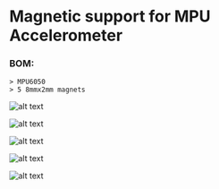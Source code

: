 # Magnetic support for MPU Accelerometer

### BOM:
    > MPU6050
    > 5 8mmx2mm magnets


![alt text](https://raw.githubusercontent.com/Klebiano/Magnetic-support-for-MPU-Accelerometer/master/arender1.png)

![alt text](https://raw.githubusercontent.com/Klebiano/Magnetic-support-for-MPU-Accelerometer/master/frontal.PNG)

![alt text](https://raw.githubusercontent.com/Klebiano/Magnetic-support-for-MPU-Accelerometer/master/lateral.PNG)

![alt text](https://raw.githubusercontent.com/Klebiano/Magnetic-support-for-MPU-Accelerometer/master/lateral2.PNG)

![alt text](https://raw.githubusercontent.com/Klebiano/Magnetic-support-for-MPU-Accelerometer/master/baixo.PNG)

